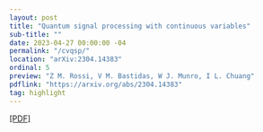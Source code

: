 ```yaml
---
layout: post
title: "Quantum signal processing with continuous variables"
sub-title: ""
date: 2023-04-27 00:00:00 -04
permalink: "/cvqsp/"
location: "arXiv:2304.14383"
ordinal: 5
preview: "Z M. Rossi, V M. Bastidas, W J. Munro, I L. Chuang"
pdflink: "https://arxiv.org/abs/2304.14383"
tag: highlight
---
```

[\[PDF\]](https://arxiv.org/abs/2304.14383)